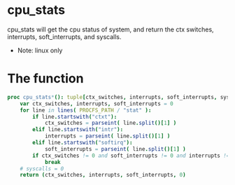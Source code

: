 # cpu_stats

cpu_stats will get the cpu status of system, and return the ctx switches, interrupts, soft_interrupts, and syscalls.

* Note: linux only

# The function
```nim
proc cpu_stats*(): tuple[ctx_switches, interrupts, soft_interrupts, syscalls: int] =
    var ctx_switches, interrupts, soft_interrupts = 0
    for line in lines( PROCFS_PATH / "stat" ):
        if line.startswith("ctxt"):
            ctx_switches = parseint( line.split()[1] )
        elif line.startswith("intr"):
            interrupts = parseint( line.split()[1] )
        elif line.startswith("softirq"):
            soft_interrupts = parseint( line.split()[1] )
        if ctx_switches != 0 and soft_interrupts != 0 and interrupts != 0:
            break
    # syscalls = 0
    return (ctx_switches, interrupts, soft_interrupts, 0)
```